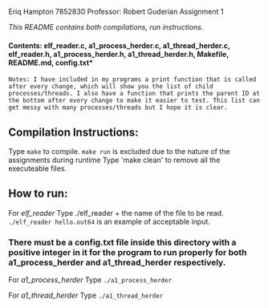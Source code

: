 Eriq Hampton 7852830
Professor: Robert Guderian
Assignment 1

*This README contains both compilations, run instructions.*

#### Contents: elf_reader.c, a1_process_herder.c, a1_thread_herder.c, elf_reader.h, a1_process_herder.h, a1_thread_herder.h, Makefile, README.md, config.txt*

`Notes: I have included in my programs a print function that is called after every change, which will show you the list of child processes/threads. I also have a function that prints the parent ID at the bottom after every change to make it easier to test. This list can get messy with many processes/threads but I hope it is clear.`  

## Compilation Instructions:
Type `make` to compile.
`make run` is excluded due to the nature of the assignments during runtime
Type 'make clean' to remove all the executeable files.

  

## How to run:
For *elf_reader* 
Type ./elf_reader + the name of the file to be read.
`./elf_reader hello.out64` is an example of acceptable input.

### There must be a config.txt file inside this directory with a positive integer in it for the program to run properly for both a1_process_herder and a1_thread_herder respectively.
For *a1_process_herder* 
Type `./a1_process_herder`


For *a1_thread_herder*
Type `./a1_thread_herder`


